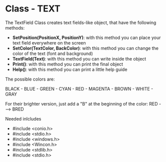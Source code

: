 # Class - TEXT


The TextField Class creates text fields-like object, that have the following methods:


 * **SetPosition(PositionX, PositionY)**: with this method you can place your text field everywhere on the screen
 * **SetColor(TextColor, BackColor)**: with this method you can change the color of the text (font and background)
 * **TextField(Text)**: with this method you can write inside the object
 * **Print()**: with this method you can print the final object
 * **Help()**: with this method you can print a little help guide
    
The possible colors are:

BLACK - BLUE - GREEN - CYAN - RED - MAGENTA - BROWN - WHITE - GRAY

For their brighter version, just add a "B" at the beginning of the color: RED ---> BRED

Needed inlcludes

* #include <conio.h>
* #include <stdio.h>
* #include <windows.h>
* #include <Wincon.h>
* #include <stdlib.h>
* #include <stdio.h>
